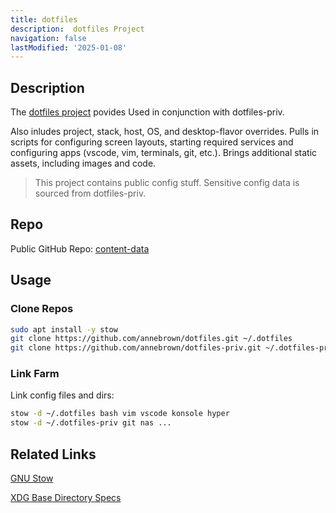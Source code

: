 ```yaml
---
title: dotfiles
description:  dotfiles Project
navigation: false
lastModified: '2025-01-08'
---
```


## Description

The [dotfiles project](https://github.com/annebrown/dotfiles) povides
Used in conjunction with dotfiles-priv.

Also inludes project, stack, host, OS, and desktop-flavor overrides.  Pulls in scripts for configuring screen layouts, starting required services and configuring apps (vscode, vim, terminals, git, etc.).  Brings additional static assets, including images and code.

> This project contains public config stuff.  Sensitive config data is sourced from dotfiles-priv.

## Repo

Public GitHub Repo: [content-data](https://github.com/annebrown/dotfiles)

## Usage

### Clone Repos

```bash
sudo apt install -y stow
git clone https://github.com/annebrown/dotfiles.git ~/.dotfiles
git clone https://github.com/annebrown/dotfiles-priv.git ~/.dotfiles-priv

```

### Link Farm

Link config files and dirs:

```bash
stow -d ~/.dotfiles bash vim vscode konsole hyper
stow -d ~/.dotfiles-priv git nas ...
```

## Related Links

[GNU Stow](https://www.gnu.org/software/stow/)

[XDG Base Directory Specs](https://specifications.freedesktop.org/basedir-spec/basedir-spec-0.8.html)
